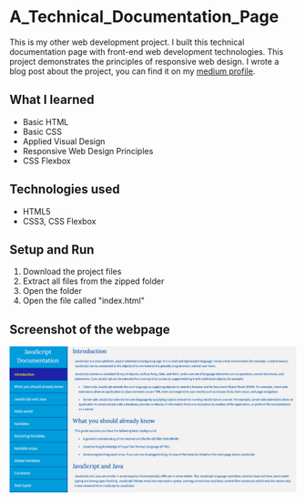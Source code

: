 # A_Technical_Documentation_Page
This is my other web development project. I built this technical documentation page with front-end web development technologies. This project demonstrates the principles of responsive web design. I wrote a blog post about the project, you can find it on my [medium profile](https://medium.com/@marko.libor/javascript-technical-documentation-page-e8a29913073e).

## What I learned
* Basic HTML
* Basic CSS
* Applied Visual Design
* Responsive Web Design Principles
* CSS Flexbox

## Technologies used
* HTML5
* CSS3, CSS Flexbox

## Setup and Run
1. Download the project files
2. Extract all files from the zipped folder
3. Open the folder
4. Open the file called "index.html"

## Screenshot of the webpage
![Screenshot of the webpage](./screenshot.png)